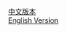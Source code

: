[中文版本](https://github.com/nodemcu/nodemcu-firmware/wiki/nodemcu_api_cn)<br />
[English Version](https://github.com/nodemcu/nodemcu-firmware/wiki/nodemcu_api_en)